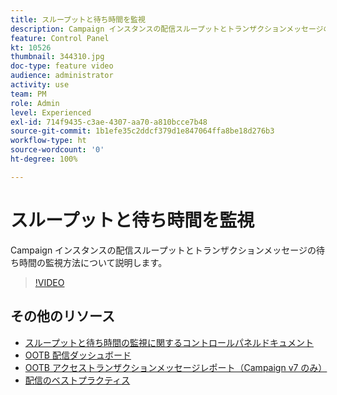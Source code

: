 ```yaml
---
title: スループットと待ち時間を監視
description: Campaign インスタンスの配信スループットとトランザクションメッセージの待ち時間の監視方法について説明します。
feature: Control Panel
kt: 10526
thumbnail: 344310.jpg
doc-type: feature video
audience: administrator
activity: use
team: PM
role: Admin
level: Experienced
exl-id: 714f9435-c3ae-4307-aa70-a810bcce7b48
source-git-commit: 1b1efe35c2ddcf379d1e847064ffa8be18d276b3
workflow-type: ht
source-wordcount: '0'
ht-degree: 100%

---
```


# スループットと待ち時間を監視

Campaign インスタンスの配信スループットとトランザクションメッセージの待ち時間の監視方法について説明します。

>[!VIDEO](https://video.tv.adobe.com/v/344310/?quality=12&learn=0n)

## その他のリソース

* [スループットと待ち時間の監視に関するコントロールパネルドキュメント](https://experienceleague.adobe.com/docs/control-panel/using/performance-monitoring/thoughputs-latencies.html?lang=ja#)
* [OOTB 配信ダッシュボード](https://experienceleague.adobe.com/docs/campaign-classic/using/sending-messages/monitoring-deliveries/delivery-dashboard.html?lang=ja)
* [OOTB アクセストランザクションメッセージレポート（Campaign v7 のみ）](https://experienceleague.adobe.com/docs/campaign-classic/using/transactional-messaging/reports/about-transactional-messaging-reports.html?lang=ja)
* [配信のベストプラクティス](https://experienceleague.adobe.com/docs/campaign-standard/using/communication-channels/delivery-bestpractices/delivery-best-practices.html?lang=ja)
